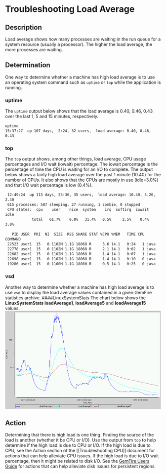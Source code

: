 # Troubleshooting Load Average
## Description
Load average shows how many processes are waiting in the run queue for a system resource (usually a processor). The higher the load average, the more processes are waiting.
## Determination
One way to determine whether a machine has high load average is to use an operating system command such as `uptime` or `top` while the application is running.
### uptime
The `uptime` output below shows that the load average is 0.40, 0.46, 0.43 over the last 1, 5 and 15 minutes, respectively.

	uptime
	15:37:27  up 107 days,  2:24, 32 users,  load average: 0.40, 0.46, 0.43
### top
The `top` output shows, among other things, load average, CPU usage percentages and I/O wait (iowait) percentage. The iowait percentage is the percentage of time the CPU is waiting for an I/O to complete. The output below shows a fairly high load average over the past 1 minute (10.40) for the number of CPUs. It also shows that the CPUs are mostly in use (idle=3.0%) and that I/O wait percentage is low (0.4%).

	 12:49:24  up 113 days, 23:36, 35 users,  load average: 10.40, 5.20, 2.30
	 615 processes: 587 sleeping, 27 running, 1 zombie, 0 stopped
	 CPU states:  cpu    user    nice  system    irq  softirq  iowait    idle
	            total   61.7%    0.0%   31.4%   0.5%     2.5%    0.4%    3.0%
	 
	   PID USER  PRI  NI  SIZE  RSS SHARE STAT %CPU %MEM   TIME CPU COMMAND
	 22523 user1  15   0 1102M 1.1G 18068 R     3.6 14.1   0:24   1 java
	 22778 user1  15   0 1102M 1.1G 18068 R     2.1 14.1   0:02   1 java
	 22682 user1  15   0 1102M 1.1G 18068 R     1.4 14.1   0:07   1 java
	 22698 user1  15   0 1102M 1.1G 18068 R     1.4 14.1   0:10   0 java
	 19286 user1  15   0 1100M 1.1G 18080 R     0.5 14.1   0:25   0 java
### vsd
Another way to determine whether a machine has high load average is to use `vsd` to display the load average values contained in a given GemFire statistics archive.
####LinuxSystemStats
The chart below shows the **LinuxSystemStats loadAverage1**, **loadAverage5** and **loadAverage15** values.
![LinuxSystemStats](images/troubleshooting_load_average_image001.gif)

## Action
Determining that there is high load is one thing. Finding the source of the load is another (whether it be CPU or I/O). Use the output from `top` to help determine if the high load is due to CPU or I/O. If the high load is due to CPU, see the Action section of the [[Troubleshooting CPU]] document for actions that can help alleviate CPU issues. If the high load is due to  I/O wait percentage, then it might be related to disk I/O. See the <a href="http://gemfire.docs.pivotal.io/latest/userguide/index.html#about_users_guide.html" target="_blank">GemFire Users Guide</a> for actions that can help alleviate disk issues for persistent regions.

